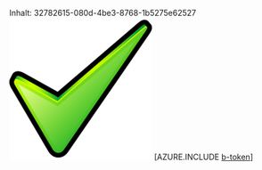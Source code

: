Inhalt: 32782615-080d-4be3-8768-1b5275e62527![Bild](4f3c6442-980c-4d01-a356-f87f835af5e7.png)
[AZURE.INCLUDE [b-token](1c26640f-7929-4e31-8f0e-9be17ac4501a.md)]
